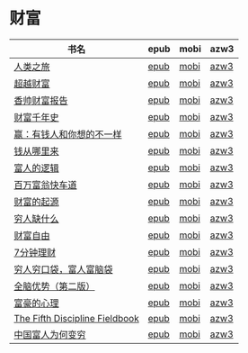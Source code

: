 # 财富

| 书名 | epub | mobi | azw3 |
| --- | --- | --- | --- |
| [人类之旅](http://ct.dalanmei.com/f/31084289-771246830-5d09dc) | [epub](http://ct.dalanmei.com/f/31084289-771246830-5d09dc) | [mobi](http://ct.dalanmei.com/f/31084289-771231591-f3ca70) | [azw3](http://ct.dalanmei.com/f/31084289-771236526-e540c6) |
| [超越财富](http://ct.dalanmei.com/f/31084289-570250978-9dcf27) | [epub](http://ct.dalanmei.com/f/31084289-570250978-9dcf27) | [mobi](http://ct.dalanmei.com/f/31084289-569464383-9566fd) | [azw3](http://ct.dalanmei.com/f/31084289-571410881-14fb5d) |
| [香帅财富报告](http://ct.dalanmei.com/f/31084289-572018440-5c10ad) | [epub](http://ct.dalanmei.com/f/31084289-572018440-5c10ad) | [mobi](http://ct.dalanmei.com/f/31084289-571732180-900021) | [azw3](http://ct.dalanmei.com/f/31084289-572083642-11c890) |
| [财富千年史](http://ct.dalanmei.com/f/31084289-572112399-0ee9ed) | [epub](http://ct.dalanmei.com/f/31084289-572112399-0ee9ed) | [mobi](http://ct.dalanmei.com/f/31084289-571723721-bedb2c) | [azw3](http://ct.dalanmei.com/f/31084289-572116299-812e3e) |
| [赢：有钱人和你想的不一样](http://ct.dalanmei.com/f/31084289-572116692-11a86e) | [epub](http://ct.dalanmei.com/f/31084289-572116692-11a86e) | [mobi](http://ct.dalanmei.com/f/31084289-571664912-d102ae) | [azw3](http://ct.dalanmei.com/f/31084289-572176620-709a5a) |
| [钱从哪里来](http://ct.dalanmei.com/f/31084289-572117513-9a63d3) | [epub](http://ct.dalanmei.com/f/31084289-572117513-9a63d3) | [mobi](http://ct.dalanmei.com/f/31084289-571652423-4369c1) | [azw3](http://ct.dalanmei.com/f/31084289-572179969-5831e5) |
| [富人的逻辑](http://ct.dalanmei.com/f/31084289-572120035-41fd63) | [epub](http://ct.dalanmei.com/f/31084289-572120035-41fd63) | [mobi](http://ct.dalanmei.com/f/31084289-571651474-c74e80) | [azw3](http://ct.dalanmei.com/f/31084289-572180126-64da90) |
| [百万富翁快车道](http://ct.dalanmei.com/f/31084289-572120336-1f7ca3) | [epub](http://ct.dalanmei.com/f/31084289-572120336-1f7ca3) | [mobi](http://ct.dalanmei.com/f/31084289-571646895-27f739) | [azw3](http://ct.dalanmei.com/f/31084289-572180651-2b5df3) |
| [财富的起源](http://ct.dalanmei.com/f/31084289-572131403-9213dd) | [epub](http://ct.dalanmei.com/f/31084289-572131403-9213dd) | [mobi](http://ct.dalanmei.com/f/31084289-571622776-a5cebf) | [azw3](http://ct.dalanmei.com/f/31084289-572191639-9fab9b) |
| [穷人缺什么](http://ct.dalanmei.com/f/31084289-571811186-f0ac27) | [epub](http://ct.dalanmei.com/f/31084289-571811186-f0ac27) | [mobi](http://ct.dalanmei.com/f/31084289-571541991-90f68f) | [azw3](http://ct.dalanmei.com/f/31084289-572196397-1c116f) |
| [财富自由](http://ct.dalanmei.com/f/31084289-571918801-5a1eb0) | [epub](http://ct.dalanmei.com/f/31084289-571918801-5a1eb0) | [mobi](http://ct.dalanmei.com/f/31084289-571558827-a60203) | [azw3](http://ct.dalanmei.com/f/31084289-572204107-ff21e6) |
| [7分钟理财](http://ct.dalanmei.com/f/31084289-571920044-cae4b5) | [epub](http://ct.dalanmei.com/f/31084289-571920044-cae4b5) | [mobi](http://ct.dalanmei.com/f/31084289-571559123-e944bb) | [azw3](http://ct.dalanmei.com/f/31084289-572211481-0dd58c) |
| [穷人穷口袋，富人富脑袋](http://ct.dalanmei.com/f/31084289-571776858-9c3bc4) | [epub](http://ct.dalanmei.com/f/31084289-571776858-9c3bc4) | [mobi](http://ct.dalanmei.com/f/31084289-571513249-26ca67) | [azw3](http://ct.dalanmei.com/f/31084289-571922421-6e731a) |
| [全脑优势（第二版）](http://ct.dalanmei.com/f/31084289-572124359-782c44) | [epub](http://ct.dalanmei.com/f/31084289-572124359-782c44) | [mobi](http://ct.dalanmei.com/f/31084289-571594629-ad66b9) | [azw3](http://ct.dalanmei.com/f/31084289-571982657-fa566f) |
| [富豪的心理](http://ct.dalanmei.com/f/31084289-572128985-b26e98) | [epub](http://ct.dalanmei.com/f/31084289-572128985-b26e98) | [mobi](http://ct.dalanmei.com/f/31084289-571593878-8ef1a5) | [azw3](http://ct.dalanmei.com/f/31084289-571986006-431f83) |
| [The Fifth Discipline Fieldbook](None) | [epub](None) | [mobi](None) | [azw3](None) |
| [中国富人为何变穷](http://ct.dalanmei.com/f/31084289-571779291-86657d) | [epub](http://ct.dalanmei.com/f/31084289-571779291-86657d) | [mobi](http://ct.dalanmei.com/f/31084289-571522760-d31741) | [azw3](http://ct.dalanmei.com/f/31084289-571879040-08e98d) |
